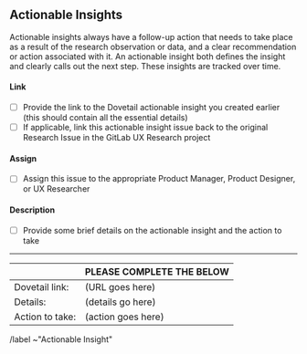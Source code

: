 ## Actionable Insights
Actionable insights always have a follow-up action that needs to take place as a result of the research observation or data, and a clear recommendation or action associated with it. An actionable insight both defines the insight and clearly calls out the next step. These insights are tracked over time.

#### Link

- [ ] Provide the link to the Dovetail actionable insight you created earlier (this should contain all the essential details)
- [ ] If applicable, link this actionable insight issue back to the original Research Issue in the GitLab UX Research project

#### Assign

- [ ] Assign this issue to the appropriate Product Manager, Product Designer, or UX Researcher

#### Description

- [ ] Provide some brief details on the actionable insight and the action to take

-------------------------------------------------------------------------------

|   |  PLEASE COMPLETE THE BELOW  |
| ------ | ------ |
| Dovetail link: | (URL goes here) |
| Details: | (details go here) |
| Action to take: | (action goes here) |







 /label ~"Actionable Insight" 
